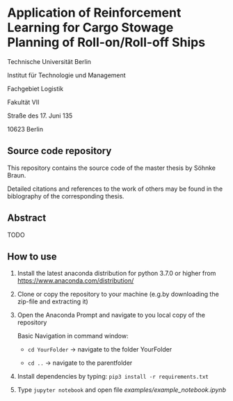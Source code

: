 # Application of Reinforcement Learning for Cargo Stowage Planning of Roll-on/Roll-off Ships
Technische Universität Berlin

Institut für Technologie und Management

Fachgebiet Logistik

Fakultät VII


Straße des 17. Juni 135

10623 Berlin

## Source code repository
This repository contains the source code of the master thesis by Söhnke Braun.

Detailed citations and references to the work of others may be found in the biblography of the corresponding thesis.

## Abstract
TODO

## How to use
1. Install the latest anaconda distribution for python 3.7.0 or higher from https://www.anaconda.com/distribution/ 

2. Clone or copy the repository to your machine (e.g.by downloading the zip-file and extracting it)

3. Open the Anaconda Prompt and navigate to you local copy of the repository

   Basic Navigation in command window:
   
      * `cd YourFolder`       -> navigate to the folder YourFolder
      
      * `cd ..`               -> navigate to the parentfolder
      
4. Install dependencies by typing: `pip3 install -r requirements.txt`

5. Type `jupyter notebook` and open file *examples/example_notebook.ipynb*
